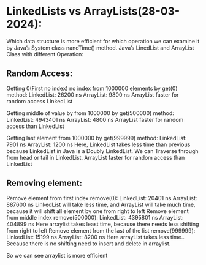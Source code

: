 # LinkedLists vs ArrayLists(28-03-2024):

Which data structure is more efficient for which operation we can examine it by Java’s System class nanoTime() method.
Java’s LinedList and ArrayList Class with different Operation:

## Random Access:
Getting 0(First no index) no index from 1000000 elements by get(0) method:
LinkedList: 26200 ns
ArrayList: 9800 ns
ArrayList faster for random access LinkedList

Getting middle of value by from 1000000 by get(500000) method:
LinkedList: 4943401 ns
ArrayList: 4800 ns
ArrayList faster for random access than LinkedList



Getting last element from 1000000 by get(999999) method:
LinkedList: 7901 ns
ArrayList: 1200 ns
Here, LinkedList takes less time than previous because LinkedList in Java is a Doubly LinkedList. We can Traverse through from head or tail in LinkedList.
ArrayList faster for random access than LinkedList

## Removing element:
Remove element from first index remove(0):
LinkedList: 20401 ns
ArrayList: 887600 ns
LinkedList will take less time, and ArrayList will take much time, because it will shift all element by one from right to left
Remove element from middle index remove(500000):
LinkedList: 4395801 ns
ArrayList: 404899 ns
Here arraylist takes least time, because there needs less shifting from right to left
Remove element from the last of the list remove(999999):
LinkedList: 15199 ns
ArrayList: 8200 ns
Here arrayList takes less time.. Because there is no shifting need to insert and delete in arraylist.

So we can see arraylist is more efficient

